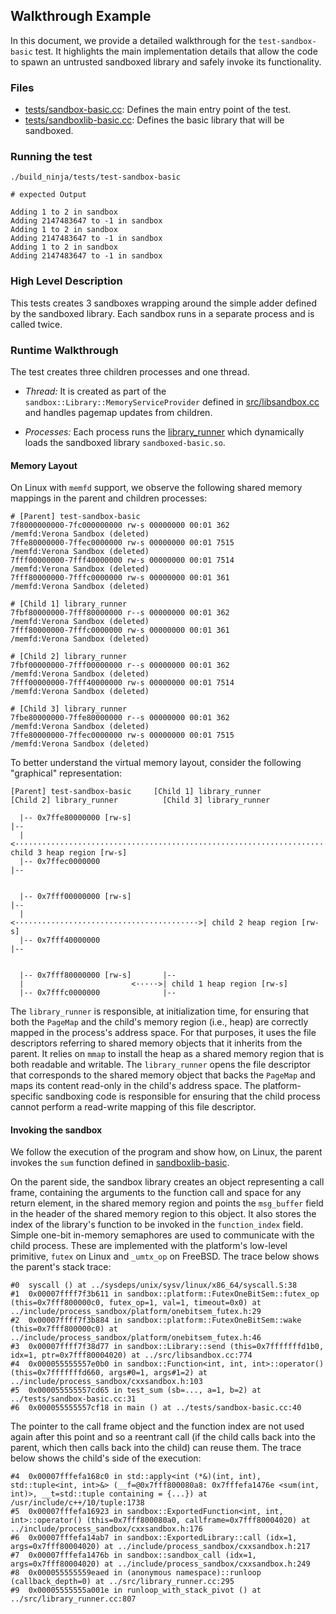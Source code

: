 Walkthrough Example
-------------------

In this document, we provide a detailed walkthrough for the `test-sandbox-basic` test.
It highlights the main implementation details that allow the code to spawn an untrusted sandboxed library and safely invoke its functionality.

### Files

* [tests/sandbox-basic.cc](../tests/sandbox-basic.cc): Defines the main entry point of the test.
* [tests/sandboxlib-basic.cc](../tests/sandboxlib-basic.cc): Defines the basic library that will be sandboxed.

### Running the test

```
./build_ninja/tests/test-sandbox-basic

# expected Output

Adding 1 to 2 in sandbox
Adding 2147483647 to -1 in sandbox
Adding 1 to 2 in sandbox
Adding 2147483647 to -1 in sandbox
Adding 1 to 2 in sandbox
Adding 2147483647 to -1 in sandbox
```

### High Level Description

This tests creates 3 sandboxes wrapping around the simple adder defined by the sandboxed library.
Each sandbox runs in a separate process and is called twice.


### Runtime Walkthrough

The test creates three children processes and one thread.

* *Thread:* It is created as part of the `sandbox::Library::MemoryServiceProvider` defined in [src/libsandbox.cc](../src/libsandbox.cc) and handles pagemap updates from children.

* *Processes:* Each process runs the [library_runner](../src/library_runner.cc) which dynamically loads the sandboxed library `sandboxed-basic.so`.


#### Memory Layout

On Linux with `memfd` support, we observe the following shared memory mappings in the parent and children processes:

```
# [Parent] test-sandbox-basic 
7f8000000000-7fc000000000 rw-s 00000000 00:01 362                        /memfd:Verona Sandbox (deleted)
7ffe80000000-7ffec0000000 rw-s 00000000 00:01 7515                       /memfd:Verona Sandbox (deleted)
7fff00000000-7fff40000000 rw-s 00000000 00:01 7514                       /memfd:Verona Sandbox (deleted)
7fff80000000-7fffc0000000 rw-s 00000000 00:01 361                        /memfd:Verona Sandbox (deleted)

# [Child 1] library_runner
7fbf80000000-7fff80000000 r--s 00000000 00:01 362                        /memfd:Verona Sandbox (deleted)
7fff80000000-7fffc0000000 rw-s 00000000 00:01 361                        /memfd:Verona Sandbox (deleted)

# [Child 2] library_runner
7fbf00000000-7fff00000000 r--s 00000000 00:01 362                        /memfd:Verona Sandbox (deleted)
7fff00000000-7fff40000000 rw-s 00000000 00:01 7514                       /memfd:Verona Sandbox (deleted)

# [Child 3] library_runner
7fbe80000000-7ffe80000000 r--s 00000000 00:01 362                        /memfd:Verona Sandbox (deleted)
7ffe80000000-7ffec0000000 rw-s 00000000 00:01 7515                       /memfd:Verona Sandbox (deleted)
```

To better understand the virtual memory layout, consider the following "graphical" representation: 

```
[Parent] test-sandbox-basic     [Child 1] library_runner            [Child 2] library_runner          [Child 3] library_runner

  |-- 0x7ffe80000000 [rw-s]                                                                             |--
  |                        <···········································································>| child 3 heap region [rw-s]
  |-- 0x7ffec0000000                                                                                    |--


  |-- 0x7fff00000000 [rw-s]                                           |--
  |                        <·········································>| child 2 heap region [rw-s]
  |-- 0x7fff40000000                                                  |--


  |-- 0x7fff80000000 [rw-s]       |--
  |                        <·····>| child 1 heap region [rw-s]
  |-- 0x7fffc0000000              |--                                                              

```

The `library_runner` is responsible, at initialization time, for ensuring that both the `PageMap` and the child's memory region (i.e., heap) are correctly mapped in the process's address space.
For that purposes, it uses the file descriptors referring to shared memory objects that it inherits from the parent.
It relies on `mmap` to install the heap as a shared memory region that is both readable and writable.
The `library_runner` opens the file descriptor that corresponds to the shared memory object that backs the `PageMap` and maps its content read-only in the child's address space.
The platform-specific sandboxing code is responsible for ensuring that the child process cannot perform a read-write mapping of this file descriptor.

#### Invoking the sandbox

We follow the execution of the program and show how, on Linux, the parent invokes the `sum` function defined in [sandboxlib-basic](../tests/sandboxlib-basic.cc).


On the parent side, the sandbox library creates an object representing a call frame, containing the arguments to the function call and space for any return element, in the shared memory region and points the `msg_buffer` field in the header of the shared memory region to this object.
It also stores the index of the library's function to be invoked in the `function_index` field.
Simple one-bit in-memory semaphores are used to communicate with the child process.
These are implemented with the platform's low-level primitive, `futex` on Linux and `_umtx_op` on FreeBSD.
The trace below shows the parent's stack trace:

```
#0  syscall () at ../sysdeps/unix/sysv/linux/x86_64/syscall.S:38
#1  0x00007ffff7f3b611 in sandbox::platform::FutexOneBitSem::futex_op (this=0x7fff800000c0, futex_op=1, val=1, timeout=0x0) at ../include/process_sandbox/platform/onebitsem_futex.h:29
#2  0x00007ffff7f3b884 in sandbox::platform::FutexOneBitSem::wake (this=0x7fff800000c0) at ../include/process_sandbox/platform/onebitsem_futex.h:46
#3  0x00007ffff7f38d77 in sandbox::Library::send (this=0x7fffffffd1b0, idx=1, ptr=0x7fff80004020) at ../src/libsandbox.cc:774
#4  0x000055555557e0b0 in sandbox::Function<int, int, int>::operator() (this=0x7fffffffd660, args#0=1, args#1=2) at ../include/process_sandbox/cxxsandbox.h:103
#5  0x000055555557cd65 in test_sum (sb=..., a=1, b=2) at ../tests/sandbox-basic.cc:31
#6  0x000055555557cf18 in main () at ../tests/sandbox-basic.cc:40
```

The pointer to the call frame object and the function index are not used again after this point and so a reentrant call (if the child calls back into the parent, which then calls back into the child) can reuse them.
The trace below shows the child's side of the execution:

```
#4  0x00007fffefa168c0 in std::apply<int (*&)(int, int), std::tuple<int, int>&> (__f=@0x7fff800080a8: 0x7fffefa1476e <sum(int, int)>, __t=std::tuple containing = {...}) at /usr/include/c++/10/tuple:1738
#5  0x00007fffefa16923 in sandbox::ExportedFunction<int, int, int>::operator() (this=0x7fff800080a0, callframe=0x7fff80004020) at ../include/process_sandbox/cxxsandbox.h:176
#6  0x00007fffefa14ab7 in sandbox::ExportedLibrary::call (idx=1, args=0x7fff80004020) at ../include/process_sandbox/cxxsandbox.h:217
#7  0x00007fffefa1476b in sandbox::sandbox_call (idx=1, args=0x7fff80004020) at ../include/process_sandbox/cxxsandbox.h:249
#8  0x000055555559eaed in (anonymous namespace)::runloop (callback_depth=0) at ../src/library_runner.cc:295
#9  0x00005555555a001e in runloop_with_stack_pivot () at ../src/library_runner.cc:807
```
